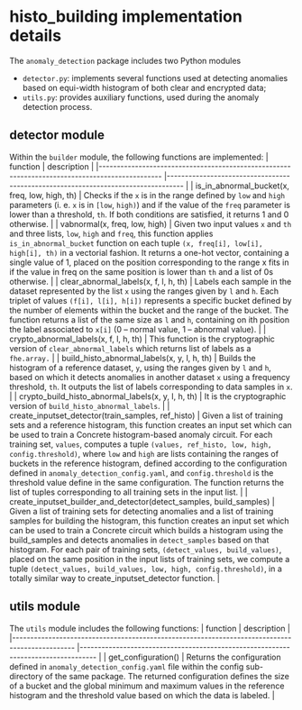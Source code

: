 # histo_building implementation details

The ```anomaly_detection``` package includes two Python modules
- ```detector.py```: implements several functions used at detecting anomalies based on equi-width histogram of both clear and encrypted data;
- ```utils.py```: provides auxiliary functions, used during the anomaly detection process.

## detector module
Within the ```builder``` module, the following functions are implemented:
| function            					  |    description														|
|----------------------------------------------------------------------------------------------- |----------------------------------------------------------------------------------   |
| is_in_abnormal_bucket(x, freq, low, high, th) | Checks if the ```x``` is in the range defined by ```low``` and ```high``` parameters (i. e. ```x``` is in ```[low```, ```high)```) and if the value of the ```freq``` parameter is lower than a threshold, ```th```. If both conditions are satisfied, it returns 1 and 0 otherwise. |
| vabnormal(x, freq, low, high) | Given two input values ```x``` and ```th``` and three lists, ```low```, ```high``` and ```freq```, this function applies ```is_in_abnormal_bucket``` function on each tuple ```(x, freq[i], low[i], high[i], th)``` in a vectorial fashion. It returns a one-hot vector, containing a single value of 1, placed on the position corresponding to the range x fits in if the value in freq on the same position is lower than ```th``` and a list of 0s otherwise. |
| clear_abnormal_labels(x, f, l, h, th) | Labels each sample in the dataset represented by the list ```x``` using the ranges given by ```l``` and ```h```. Each triplet of values ```(f[i], l[i], h[i])``` represents a specific bucket defined by the number of elements within the bucket and the range of the bucket. The function returns a list of the same size as ```l``` and ```h```, containing on ith position the label associated to ```x[i]``` (0 – normal value, 1 – abnormal value). |
| crypto_abnormal_labels(x, f, l, h, th) | This function is the cryptographic version of ```clear_abnormal_labels``` which returns list of labels as a ```fhe.array.``` |
| build_histo_abnormal_labels(x, y, l, h, th) | Builds the histogram of a reference dataset, ```y```, using the ranges given by ```l``` and ```h```, based on which it detects anomalies in another dataset ```x``` using a frequency threshold, ```th```. It outputs the list of labels corresponding to data samples in ```x```. |
| crypto_build_histo_abnormal_labels(x, y, l, h, th) | It is the cryptographic version of ```build_histo_abnormal_labels```. |
| create_inputset_detector(train_samples, ref_histo) | Given a list of training sets and a reference histogram, this function creates an input set which can be used to train a Concrete histogram-based anomaly circuit. For each training set, ```values```, computes a tuple ```(values, ref_histo, low, high, config.threshold)```, where ```low``` and ```high``` are lists containing the ranges of buckets in the reference histogram, defined according to the configuration defined in ```anomaly_detection_config.yaml```, and ```config.threshold``` is the threshold value define in the same configuration. The function returns the list of tuples corresponding to all training sets in the input list. |
| create_inputset_builder_and_detector(detect_samples, build_samples) | Given a list of training sets for detecting anomalies and a list of training samples for building the histogram, this function creates an input set which can be used to train a Concrete circuit which builds a histogram using the build_samples and detects anomalies in ```detect_samples``` based on that histogram. For each pair of training sets, ```(detect_values, build_values)```, placed on the same position in the input lists of training sets, we compute a tuple ```(detect_values, build_values, low, high, config.threshold)```, in a totally similar way to create_inputset_detector function. |

## utils module
The ```utils``` module includes the following functions:
| function            					  |    description														|
|----------------------------------------------------------------------------------------------- |----------------------------------------------------------------------------------   |
| get_configuration() | Returns the configuration defined in ```anomaly_detection_config.yaml``` file within the config sub-directory of the same package. The returned configuration defines the size of a bucket and the global minimum and maximum values in the reference histogram and the threshold value based on which the data is labeled. |
